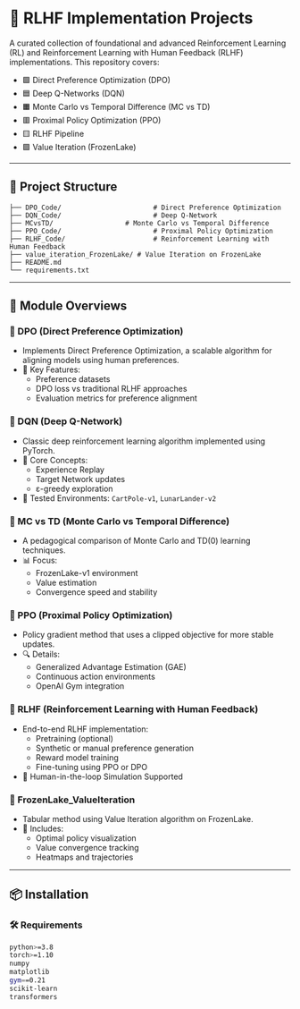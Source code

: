 # 🧠 RLHF Implementation Projects

A curated collection of foundational and advanced Reinforcement Learning (RL) and Reinforcement Learning with Human Feedback (RLHF) implementations. This repository covers:

- 🟩 Direct Preference Optimization (DPO)
- 🟦 Deep Q-Networks (DQN)
- 🟧 Monte Carlo vs Temporal Difference (MC vs TD)
- 🟥 Proximal Policy Optimization (PPO)
- 🟨 RLHF Pipeline
- 🟪 Value Iteration (FrozenLake)

---

## 📁 Project Structure

```
├── DPO_Code/                       # Direct Preference Optimization
├── DQN_Code/                       # Deep Q-Network
├── MCvsTD/                  # Monte Carlo vs Temporal Difference
├── PPO_Code/                       # Proximal Policy Optimization
├── RLHF_Code/                      # Reinforcement Learning with Human Feedback
├── value_iteration_FrozenLake/ # Value Iteration on FrozenLake
├── README.md
└── requirements.txt
```

---

## 📌 Module Overviews

### 🔹 DPO (Direct Preference Optimization)
- Implements Direct Preference Optimization, a scalable algorithm for aligning models using human preferences.
- 🚀 Key Features:
  - Preference datasets
  - DPO loss vs traditional RLHF approaches
  - Evaluation metrics for preference alignment

### 🔹 DQN (Deep Q-Network)
- Classic deep reinforcement learning algorithm implemented using PyTorch.
- 🧠 Core Concepts:
  - Experience Replay
  - Target Network updates
  - ε-greedy exploration
- 🧪 Tested Environments: `CartPole-v1`, `LunarLander-v2`

### 🔹 MC vs TD (Monte Carlo vs Temporal Difference)
- A pedagogical comparison of Monte Carlo and TD(0) learning techniques.
- 📊 Focus:
  - FrozenLake-v1 environment
  - Value estimation
  - Convergence speed and stability

### 🔹 PPO (Proximal Policy Optimization)
- Policy gradient method that uses a clipped objective for more stable updates.
- 🔍 Details:
  - Generalized Advantage Estimation (GAE)
  - Continuous action environments
  - OpenAI Gym integration

### 🔹 RLHF (Reinforcement Learning with Human Feedback)
- End-to-end RLHF implementation:
  - Pretraining (optional)
  - Synthetic or manual preference generation
  - Reward model training
  - Fine-tuning using PPO or DPO
- 🤝 Human-in-the-loop Simulation Supported

### 🔹 FrozenLake_ValueIteration
- Tabular method using Value Iteration algorithm on FrozenLake.
- 🧮 Includes:
  - Optimal policy visualization
  - Value convergence tracking
  - Heatmaps and trajectories

---

## 📦 Installation

### 🛠 Requirements

```bash
python>=3.8
torch>=1.10
numpy
matplotlib
gym==0.21
scikit-learn
transformers

